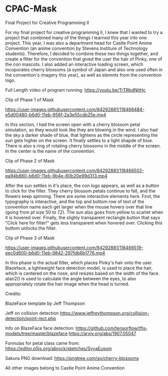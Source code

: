 # CPAC-Mask
Final Project for Creative Programming II 

For my final project for creative programming II, I knew that I wanted to try a project that combined many of the things I learned this year into one project. This year, I was also a department head for Castle Point Anime Convention (an anime convention by Stevens Institure of Technology students).  Therefore, I decided to combine these two things together, and create a filter for the convention that gived the user the hair of Pinky, one of the con mascots. I also added an interactive loading screen, which incoporates cherry blossoms (a symbol of Japan and also one used often in the convention's imagery this year), as well as elemnts from the convention logo. 

Full Length video of program running: https://youtu.be/TrTRbdNitHc


Clip of Phase 1 of Mask 

https://user-images.githubusercontent.com/84292881/118466484-e5d00480-b6d0-11eb-956f-2a3e55cdb25e.mp4

In this section, I had the screen open with a cherry blossom petal simulation, so they would look like they are blowing in the wind.  I also had the sky a darker shade of blue, that lightens as the circle representing the sun gets higher on the screen. It finally settles to a light shapde of blue.  There is also a ring of rotating cherry blossoms in the middle of the screen. In the center is the name of the convention.


Clip of Phase 2 of Mask 

https://user-images.githubusercontent.com/84292881/118466502-ea94b880-b6d0-11eb-9b4e-80b20e99d313.mp4

After the sun settles in it's place, the con logo appears, as well as a button to click for the filter.  They cherry blossom petals continue to fall, and the flowers keep spinning. There are some interactive elements here.  First, the typography is interactive, and the top and bottom row of text of the convention name each get larger when the mouse hovers over that line (going from pt size 50 to 72). The sun also goes from yellow to scarlet when it is hovered over. Finally, the slighly transparent rectangle button that says "Click here for filter!" gets less transparent when hovered over. Clicking this buttom unlocks the filter. 


Clip of Phase 3 of Mask

https://user-images.githubusercontent.com/84292881/118466519-eec0d600-b6d0-11eb-9842-297fdb6b1776.mp4

In this phase is the actual filter, which places Pinky's hair onto the user.  Blazeface, a lightweight face detection model, is used to place the hair, which is centered on the nose, and resizes based on the width of the face. atan2() is used to calculate the angle between the eyes, to also appropriately rotate the hair image when the head is turned. 


Credits:

BlazeFace template by Jeff Thompson 

Jeff on collision detection 
https://www.jeffreythompson.org/collision-detection/point-rect.php

Info on BlazeFace face detection:
https://github.com/tensorflow/tfjs-models/tree/master/blazeface
https://arxiv.org/abs/1907.05047

Formulas for petal class came from: 
https://editor.p5js.org/abrock/sketches/SyyaEusom

Sakura PNG download: 
https://pngtree.com/so/cherry-blossoms

All other images belong to Castle Point Anime Convention 
